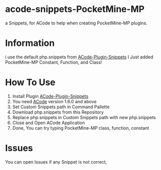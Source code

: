 # acode-snippets-PocketMine-MP
a Snippets, for ACode to help when creating PocketMine-MP plugins.

# Information
i use the default php.snippets from [ACode-Plugin-Snippets](https://github.com/deadlyjack/acode-plugin-snippets#readme) I Just added PocketMine-MP Constant, Function, and Class!

# How To Use
1. Install Plugin [ACode-Plugin-Snippets](https://github.com/deadlyjack/acode-plugin-snippets#readme)
2. You need [ACode](https://play.google.com/store/apps/details?id=com.foxdebug.acodefree) version 1.6.0 and above
3. Set Custom Snippets path in Command Pallette
4. Download php.snippets from this Repository
5. Replace php.snippets in Custom Snippets path with new php.snippets
6. Close and Open ACode Application
7. Done, You can try typing PocketMine-MP class, function, constant

# Issues
You can open Issues if any Snippet is not correct,
